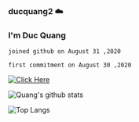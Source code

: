 ### ducquang2 ☁️

<h3>I'm Duc Quang</h3>

```
joined github on August 31 ,2020

first commitment on August 30 ,2020
```

[![Click Here](https://www.flaticon.com/svg/static/icons/svg/174/174857.svg)](https://www.linkedin.com/in/duc-quang/)

![Quang's github stats](https://github-readme-stats.vercel.app/api?username=ducquang2&show_icons=true&theme=merko)


![Top Langs](https://github-readme-stats.vercel.app/api/top-langs/?username=ducquang2&layout=compact)
